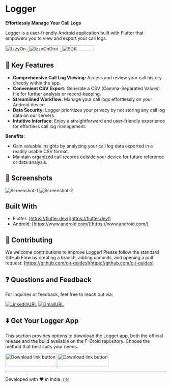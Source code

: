 # Logger

**Effortlessly Manage Your Call Logs**

Logger is a user-friendly Android application built with Flutter that empowers you to view and export your call logs.

<a href="https://developer.android.com/">
<img src="https://img.shields.io/badge/Android-34A853.svg?style=for-the-badge&logo=Android&logoColor=white" alt="IzzyOnDroid F-Droid Repository Link" width="70" height="18"/>
</a>
<a href="https://apt.izzysoft.de/fdroid/index/apk/com.logger.app/">
<img src="https://img.shields.io/endpoint?url=https://apt.izzysoft.de/fdroid/api/v1/shield/com.logger.app" alt="IzzyOnDroid F-Droid Repository Link" width="100" height="18"/>
</a>
<a href="https://developer.android.com/tools/releases/platforms">
<img src="https://img.shields.io/badge/min%20sdk%20version-21-red" alt="SDK Platform release notes " width="100" height="18"/>
</a>

## 🧐 Key Features

- **Comprehensive Call Log Viewing:** Access and review your call history directly within the app.
- **Convenient CSV Export:** Generate a CSV (Comma-Separated Values) file for further analysis or record-keeping.
- **Streamlined Workflow:** Manage your call logs effortlessly on your Android device.
- **Data Security:** Logger prioritizes your privacy by not storing any call log data on our servers.
- **Intuitive Interface:** Enjoy a straightforward and user-friendly experience for effortless call log management.

**Benefits:**

- Gain valuable insights by analyzing your call log data exported in a readily usable CSV format.
- Maintain organized call records outside your device for future reference or data analysis.

## 🚀 Screenshots

![Screenshot-1](https://sanmeet007.github.io/public/logger/screenshot-5.png)
![Screenshot-2](https://sanmeet007.github.io/public/logger/screenshot-6.png)

## Built With

- Flutter: [https://flutter.dev/](https://flutter.dev/)
- Android: [https://www.android.com/](https://www.android.com/)

## 🍰 Contributing

We welcome contributions to improve Logger! Please follow the standard GitHub Flow by creating a branch, adding commits, and opening a pull request: [https://github.com/git-guides](https://github.com/git-guides)

## ❓ Questions and Feedback

For inquiries or feedback, feel free to reach out via:

[![LinkedInURL](https://img.shields.io/badge/linkedin-%230077B5.svg?&style=for-the-badge&logo=linkedin&logoColor=white)](https://www.linkedin.com/in/sanmeet-singh-780526205/)
[![GmailURL](https://img.shields.io/badge/gmail-%23ca0b4a.svg?&style=for-the-badge&logo=gmail&logoColor=white)](mailto:ssanmeet123@gmail.com)

## ⬇️ Get Your Logger App

This section provides options to download the Logger app, both the official release and the build available on the F-Droid repository. Choose the method that best suits your needs.

<p>
<a href="https://github.com/Sanmeet007/logger/releases/tag/v2.0.1">
<img src="https://img.shields.io/badge/download%20now-%236a1ae3.svg?&style=for-the-badge&logoColor=white" alt="Download link button" width="160" height="40"/>
</a>
<a href="https://apt.izzysoft.de/fdroid/index/apk/com.logger.app/">
<img src="https://gitlab.com/IzzyOnDroid/repo/-/raw/master/assets/IzzyOnDroid2.png" alt="Download link button" width="160" height="40"/>
</a>

</p>
<p align="center">
<hr>
Developed with ❤️ in India 🇮🇳
</p>
